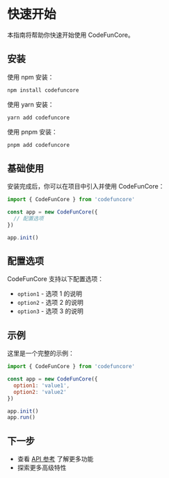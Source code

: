 # 快速开始

本指南将帮助你快速开始使用 CodeFunCore。

## 安装

使用 npm 安装：

```bash
npm install codefuncore
```

使用 yarn 安装：

```bash
yarn add codefuncore
```

使用 pnpm 安装：

```bash
pnpm add codefuncore
```

## 基础使用

安装完成后，你可以在项目中引入并使用 CodeFunCore：

```javascript
import { CodeFunCore } from 'codefuncore'

const app = new CodeFunCore({
  // 配置选项
})

app.init()
```

## 配置选项

CodeFunCore 支持以下配置选项：

- `option1` - 选项 1 的说明
- `option2` - 选项 2 的说明
- `option3` - 选项 3 的说明

## 示例

这里是一个完整的示例：

```javascript
import { CodeFunCore } from 'codefuncore'

const app = new CodeFunCore({
  option1: 'value1',
  option2: 'value2'
})

app.init()
app.run()
```

## 下一步

- 查看 [API 参考](/api/) 了解更多功能
- 探索更多高级特性
